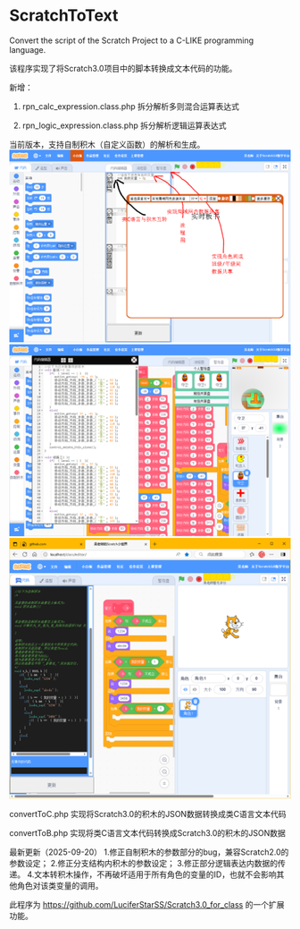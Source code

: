 # ScratchToText
Convert the script of the Scratch Project to a C-LIKE programming language.

该程序实现了将Scratch3.0项目中的脚本转换成文本代码的功能。

新增：

1.  rpn_calc_expression.class.php
拆分解析多则混合运算表达式

2.  rpn_logic_expression.class.php
拆分解析逻辑运算表达式

当前版本，支持自制积木（自定义函数）的解析和生成。
<img src=demo2.png>
<img src=demo3.png>
![演示效果](https://github.com/LuciferStarSS/ScratchToText/blob/main/test.png?raw=true)

convertToC.php
实现将Scratch3.0的积木的JSON数据转换成类C语言文本代码

convertToB.php
实现将类C语言文本代码转换成Scratch3.0的积木的JSON数据

最新更新（2025-09-20）
1.修正自制积木的参数部分的bug，兼容Scratch2.0的参数设定；
2.修正分支结构内积木的参数设定；
3.修正部分逻辑表达内数据的传递。
4.文本转积木操作，不再破坏适用于所有角色的变量的ID，也就不会影响其他角色对该类变量的调用。

此程序为 https://github.com/LuciferStarSS/Scratch3.0_for_class 的一个扩展功能。

